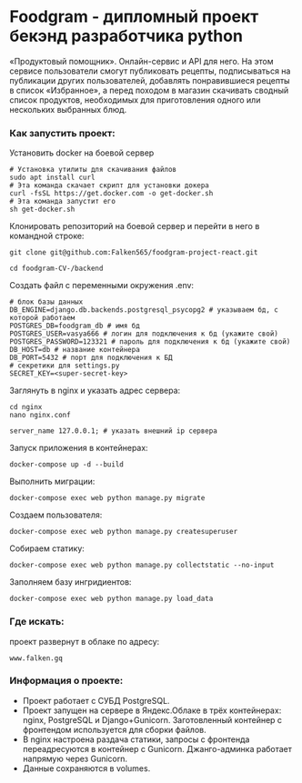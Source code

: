 # Foodgram - дипломный проект бекэнд разработчика python
«Продуктовый помощник». Онлайн-сервис и API для него. На этом сервисе пользователи смогут публиковать рецепты, подписываться на публикации других пользователей, добавлять понравившиеся рецепты в список «Избранное», а перед походом в магазин скачивать сводный список продуктов, необходимых для приготовления одного или нескольких выбранных блюд.
### Как запустить проект:

Установить docker на боевой сервер

```
# Установка утилиты для скачивания файлов
sudo apt install curl
# Эта команда скачает скрипт для установки докера
curl -fsSL https://get.docker.com -o get-docker.sh
# Эта команда запустит его
sh get-docker.sh
```

Клонировать репозиторий на боевой сервер и перейти в него в командной строке:

```
git clone git@github.com:Falken565/foodgram-project-react.git
```

```
cd foodgram-CV-/backend
```

Cоздать файл с переменными окружения .env:

```
# блок базы данных
DB_ENGINE=django.db.backends.postgresql_psycopg2 # указываем бд, с которой работаем
POSTGRES_DB=foodgram_db # имя бд 
POSTGRES_USER=vasya666 # логин для подключения к бд (укажите свой)
POSTGRES_PASSWORD=123321 # пароль для подключения к бд (укажите свой)
DB_HOST=db # название контейнера
DB_PORT=5432 # порт для подключения к БД
# секретики для settings.py
SECRET_KEY=<super-secret-key>
```

Заглянуть в nginx и указать адрес сервера:

```
cd nginx
nano nginx.conf

server_name 127.0.0.1; # указать внешний ip сервера
```

Запуск приложения в контейнерах:

```
docker-compose up -d --build
```

Выполнить миграции:

```
docker-compose exec web python manage.py migrate
```

Создаем пользователя:

```
docker-compose exec web python manage.py createsuperuser
```

Собираем статику:

```
docker-compose exec web python manage.py collectstatic --no-input
```

Заполняем базу ингридиентов:

```
docker-compose exec web python manage.py load_data
```

### Где искать:
проект развернут в облаке по адресу: 
```
www.falken.gq
```

### Информация о проекте:

- Проект работает с СУБД PostgreSQL.
- Проект запущен на сервере в Яндекс.Облаке в трёх контейнерах: nginx, PostgreSQL и Django+Gunicorn. Заготовленный контейнер с фронтендом используется для сборки файлов.
- В nginx настроена раздача статики, запросы с фронтенда переадресуются в контейнер с Gunicorn. Джанго-админка работает напрямую через Gunicorn.
- Данные сохраняются в volumes.
